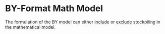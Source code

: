 # BY-Format Math Model

The formulation of the BY model can either [include](incl_stk/by_format.md) or [exclude](excl_stk/by_format.md) stockpiling in the mathematical model.

